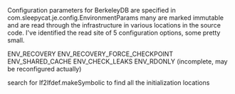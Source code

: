 Configuration parameters for BerkeleyDB are specified in com.sleepycat.je.config.EnvironmentParams many are marked immutable and are read through the infrastructure in various locations in the source code. I've identified the read site of 5 configuration options, some pretty small.

ENV_RECOVERY
ENV_RECOVERY_FORCE_CHECKPOINT
ENV_SHARED_CACHE
ENV_CHECK_LEAKS
ENV_RDONLY (incomplete, may be reconfigured actually)

search for If2Ifdef.makeSymbolic to find all the initialization locations
